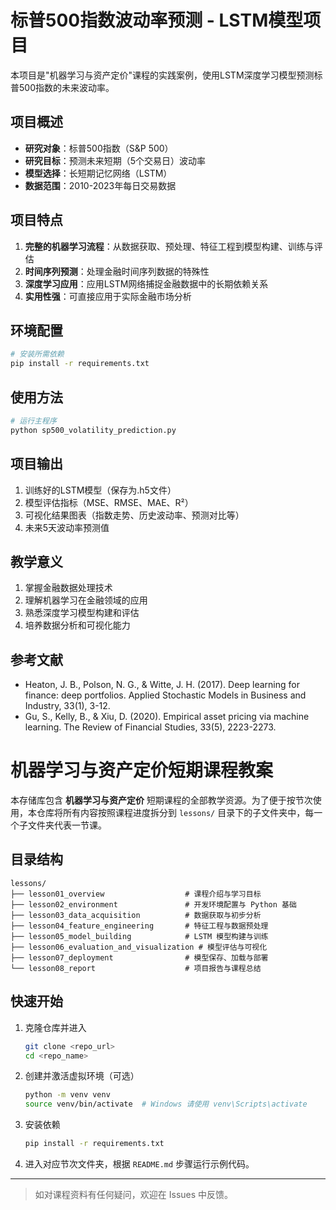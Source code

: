 # 标普500指数波动率预测 - LSTM模型项目

本项目是"机器学习与资产定价"课程的实践案例，使用LSTM深度学习模型预测标普500指数的未来波动率。

## 项目概述

- **研究对象**：标普500指数（S&P 500）
- **研究目标**：预测未来短期（5个交易日）波动率
- **模型选择**：长短期记忆网络（LSTM）
- **数据范围**：2010-2023年每日交易数据

## 项目特点

1. **完整的机器学习流程**：从数据获取、预处理、特征工程到模型构建、训练与评估
2. **时间序列预测**：处理金融时间序列数据的特殊性
3. **深度学习应用**：应用LSTM网络捕捉金融数据中的长期依赖关系
4. **实用性强**：可直接应用于实际金融市场分析

## 环境配置

```bash
# 安装所需依赖
pip install -r requirements.txt
```

## 使用方法

```bash
# 运行主程序
python sp500_volatility_prediction.py
```

## 项目输出

1. 训练好的LSTM模型（保存为.h5文件）
2. 模型评估指标（MSE、RMSE、MAE、R²）
3. 可视化结果图表（指数走势、历史波动率、预测对比等）
4. 未来5天波动率预测值

## 教学意义

1. 掌握金融数据处理技术
2. 理解机器学习在金融领域的应用
3. 熟悉深度学习模型构建和评估
4. 培养数据分析和可视化能力

## 参考文献

- Heaton, J. B., Polson, N. G., & Witte, J. H. (2017). Deep learning for finance: deep portfolios. Applied Stochastic Models in Business and Industry, 33(1), 3-12.
- Gu, S., Kelly, B., & Xiu, D. (2020). Empirical asset pricing via machine learning. The Review of Financial Studies, 33(5), 2223-2273.

# 机器学习与资产定价短期课程教案

本存储库包含 **机器学习与资产定价** 短期课程的全部教学资源。为了便于按节次使用，本仓库将所有内容按照课程进度拆分到 `lessons/` 目录下的子文件夹中，每一个子文件夹代表一节课。

## 目录结构

```
lessons/
├── lesson01_overview                  # 课程介绍与学习目标
├── lesson02_environment               # 开发环境配置与 Python 基础
├── lesson03_data_acquisition          # 数据获取与初步分析
├── lesson04_feature_engineering       # 特征工程与数据预处理
├── lesson05_model_building            # LSTM 模型构建与训练
├── lesson06_evaluation_and_visualization # 模型评估与可视化
├── lesson07_deployment                # 模型保存、加载与部署
└── lesson08_report                    # 项目报告与课程总结
```

## 快速开始

1. 克隆仓库并进入
   ```bash
   git clone <repo_url>
   cd <repo_name>
   ```
2. 创建并激活虚拟环境（可选）
   ```bash
   python -m venv venv
   source venv/bin/activate  # Windows 请使用 venv\Scripts\activate
   ```
3. 安装依赖
   ```bash
   pip install -r requirements.txt
   ```
4. 进入对应节次文件夹，根据 `README.md` 步骤运行示例代码。

---

> 如对课程资料有任何疑问，欢迎在 Issues 中反馈。 